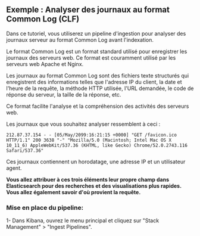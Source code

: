 ## Exemple : Analyser des journaux au format Common Log (CLF)

Dans ce tutoriel, vous utiliserez un pipeline d'ingestion pour analyser des journaux serveur au format Common Log avant l'indexation. 

Le format Common Log est un format standard utilisé pour enregistrer les journaux des serveurs web. Ce format est couramment utilisé par les serveurs web Apache et Nginx.

Les journaux au format Common Log sont des fichiers texte structurés qui enregistrent des informations telles que l'adresse IP du client, la date et l'heure de la requête, la méthode HTTP utilisée, l'URL demandée, le code de réponse du serveur, la taille de la réponse, etc. 

Ce format facilite l'analyse et la compréhension des activités des serveurs web.

Les journaux que vous souhaitez analyser ressemblent à ceci :

```
212.87.37.154 - - [05/May/2099:16:21:15 +0000] "GET /favicon.ico HTTP/1.1" 200 3638 "-" "Mozilla/5.0 (Macintosh; Intel Mac OS X 10_11_6) AppleWebKit/537.36 (KHTML, like Gecko) Chrome/52.0.2743.116 Safari/537.36"

```

Ces journaux contiennent un horodatage, une adresse IP et un utilisateur agent. 

**Vous allez attribuer à ces trois éléments leur propre champ dans Elasticsearch pour des recherches et des visualisations plus rapides. Vous allez également savoir d'où provient la requête.**

### Mise en place du pipeline: 

1- Dans Kibana, ouvrez le menu principal et cliquez sur "Stack Management" > "Ingest Pipelines".

